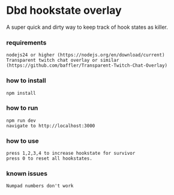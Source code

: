 # Dbd hookstate overlay
A super quick and dirty way to keep track of hook states as killer.

### requirements
    nodejs24 or higher (https://nodejs.org/en/download/current)
    Transparent twitch chat overlay or similar (https://github.com/baffler/Transparent-Twitch-Chat-Overlay)

### how to install
    npm install

### how to run 
    npm run dev
    navigate to http://localhost:3000   

### how to use
    press 1,2,3,4 to increase hookstate for survivor
    press 0 to reset all hookstates.

### known issues
    Numpad numbers don't work
